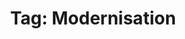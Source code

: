 ---
layout: tag
title: "Tag: Modernisation"
description: Showing all posts with the tag 'Modernisation' to make it easier for you to find all the GeekWolf posts that you're interested in
tag: modernisation
permalink: /tag/modernisation/
image: /android-chrome-192x192.png
---